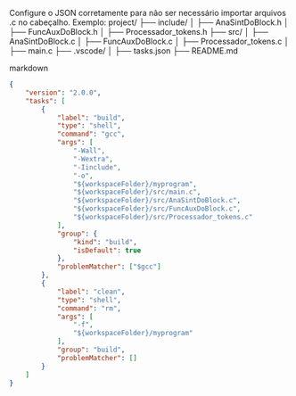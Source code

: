 Configure o JSON corretamente para não ser necessário importar arquivos .c no cabeçalho.
Exemplo: 
project/
├── include/
│ ├── AnaSintDoBlock.h
│ ├── FuncAuxDoBlock.h
│ ├── Processador_tokens.h
├── src/
│ ├── AnaSintDoBlock.c
│ ├── FuncAuxDoBlock.c
│ ├── Processador_tokens.c
│ ├── main.c
├── .vscode/
│ ├── tasks.json
├── README.md

markdown

```json
{
    "version": "2.0.0",
    "tasks": [
        {
            "label": "build",
            "type": "shell",
            "command": "gcc",
            "args": [
                "-Wall",
                "-Wextra",
                "-Iinclude",
                "-o",
                "${workspaceFolder}/myprogram",
                "${workspaceFolder}/src/main.c",
                "${workspaceFolder}/src/AnaSintDoBlock.c",
                "${workspaceFolder}/src/FuncAuxDoBlock.c",
                "${workspaceFolder}/src/Processador_tokens.c"
            ],
            "group": {
                "kind": "build",
                "isDefault": true
            },
            "problemMatcher": ["$gcc"]
        },
        {
            "label": "clean",
            "type": "shell",
            "command": "rm",
            "args": [
                "-f",
                "${workspaceFolder}/myprogram"
            ],
            "group": "build",
            "problemMatcher": []
        }
    ]
} 
